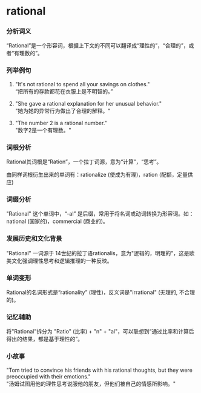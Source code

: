 # rational

### 分析词义

  

“Rational”是一个形容词，根据上下文的不同可以翻译成“理性的”，“合理的”，或者“有理数的”。

  

### 列举例句

  

1.  "It's not rational to spend all your savings on clothes."  
    “把所有的存款都花在衣服上是不明智的。”
    
      
    
2.  "She gave a rational explanation for her unusual behavior."  
    "她为她的异常行为做出了合理的解释。"
    
      
    
3.  "The number 2 is a rational number."  
    "数字2是一个有理数。"
    
      
    

  

### 词根分析

  

Rational其词根是“Ration”，一个拉丁词源，意为“计算”，“思考”。

  

由同样词根衍生出来的单词有：rationalize (使成为有理)，ration (配额，定量供应)

  

### 词缀分析

  

"Rational" 这个单词中，“-al” 是后缀，常用于将名词或动词转换为形容词。如：national (国家的)，commercial (商业的)。

  

### 发展历史和文化背景

  

"Rational" 一词源于 14世纪的拉丁语rationalis，意为"逻辑的，明理的"，这是欧美文化强调理性思考和逻辑推理的一种反映。

  

### 单词变形

  

Rational的名词形式是“rationality” (理性)，反义词是"irrational" (无理的, 不合理的)。

  

### 记忆辅助

  

将"Rational"拆分为 "Ratio" (比率) + "n" + "al"，可以联想到“通过比率和计算后得出的结果，都是基于理性的”。

  

### 小故事

  

"Tom tried to convince his friends with his rational thoughts, but they were preoccupied with their emotions."  
"汤姆试图用他的理性思考说服他的朋友，但他们被自己的情感所影响。"
